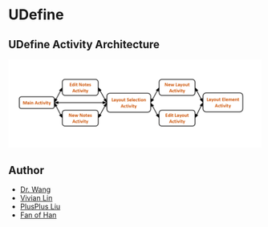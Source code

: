 # UDefine

## UDefine Activity Architecture
![](picture/activity_relationship.png)

## Author

* [Dr. Wang](https://github.com/oiz5201618)
* [Vivian Lin](https://github.com/jkrvivian)
* [PlusPlus Liu](https://github.com/joy45689)
* [Fan of Han](https://github.com/wsp50317)
